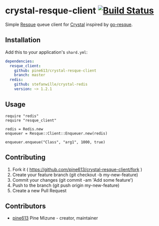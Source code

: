 # crystal-resque-client [![Build Status](https://travis-ci.org/pine613/crystal-resque-client/master.svg)](https://travis-ci.org/pine613/crystal-resque-client)

Simple [Resque](https://github.com/resque/resque) queue client for [Crystal](http://crystal-lang.org/) inspired by [go-resque](https://github.com/kavu/go-resque).

## Installation

Add this to your application's `shard.yml`:

```yaml
dependencies:
  resque_client:
    github: pine613/crystal-resque-client
    branch: master
  redis:
    github: stefanwille/crystal-redis
    version: ~> 1.2.1
```


## Usage

```crystal
require "redis"
require "resque_client"

redis = Redis.new
enqueuer = Resque::Client::Enqueuer.new(redis)

enqueuer.enqueue("Class", "arg1", 1000, true)
```

## Contributing

1. Fork it ( https://github.com/pine613/crystal-resque-client/fork )
2. Create your feature branch (git checkout -b my-new-feature)
3. Commit your changes (git commit -am 'Add some feature')
4. Push to the branch (git push origin my-new-feature)
5. Create a new Pull Request

## Contributors

- [pine613](https://github.com/pine613) Pine Mizune - creator, maintainer
